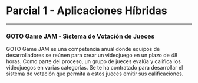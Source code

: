 # Parcial 1 - Aplicaciones Híbridas

---

### GOTO Game JAM - Sistema de Votación de Jueces

GOTO Game JAM es una competencia anual donde equipos de desarrolladores se reúnen para crear un videojuego en un plazo de 48 horas. Como parte del proceso, un grupo de jueces evalúa y califica los videojuegos en varias categorías. Se te ha contratado para desarrollar el sistema de votación que permita a estos jueces emitir sus calificaciones.

